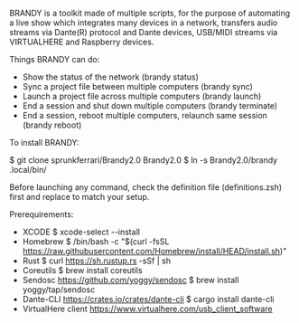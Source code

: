 BRANDY is a toolkit made of multiple scripts, for the purpose of automating a live show which integrates many devices in a network, transfers audio streams via Dante(R) protocol and Dante devices, USB/MIDI streams via VIRTUALHERE and Raspberry devices.

Things BRANDY can do:

- Show the status of the network (brandy status)
- Sync a project file between multiple computers (brandy sync)
- Launch a project file across multiple computers (brandy launch)
- End a session and shut down multiple computers (brandy terminate)
- End a session, reboot multiple computers, relaunch same session (brandy reboot)

To install BRANDY:

$ git clone sprunkferrari/Brandy2.0 Brandy2.0
$ ln -s Brandy2.0/brandy .local/bin/

Before launching any command, check the definition file (definitions.zsh) first and replace to match your setup.

Prerequirements:

- XCODE 
$ xcode-select --install
- Homebrew
$ /bin/bash -c "$(curl -fsSL https://raw.githubusercontent.com/Homebrew/install/HEAD/install.sh)"
- Rust 
$ curl https://sh.rustup.rs -sSf | sh 
- Coreutils 
$ brew install coreutils
- Sendosc https://github.com/yoggy/sendosc
$ brew install yoggy/tap/sendosc
- Dante-CLI  https://crates.io/crates/dante-cli
$ cargo install dante-cli
- VirtualHere client https://www.virtualhere.com/usb_client_software
